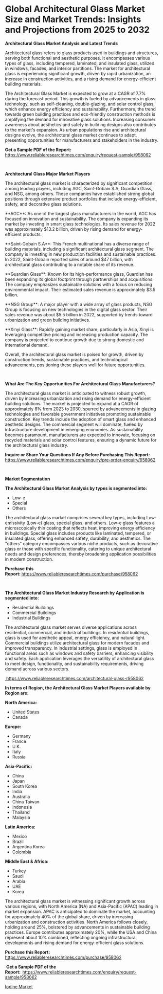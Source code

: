 <p><h1>Global Architectural Glass Market Size and Market Trends: Insights and Projections from 2025 to 2032</h1></p><p><strong>Architectural Glass Market Analysis and Latest Trends</strong></p>
<p><p>Architectural glass refers to glass products used in buildings and structures, serving both functional and aesthetic purposes. It encompasses various types of glass, including tempered, laminated, and insulated glass, utilized in windows, facades, and interior partitions. The market for architectural glass is experiencing significant growth, driven by rapid urbanization, an increase in construction activities, and a rising demand for energy-efficient building materials.</p><p>The Architectural Glass Market is expected to grow at a CAGR of 7.7% during the forecast period. This growth is fueled by advancements in glass technology, such as self-cleaning, double-glazing, and solar control glass, which enhance energy efficiency and sustainability. Furthermore, the trend towards green building practices and eco-friendly construction methods is amplifying the demand for innovative glass solutions. Increasing consumer awareness about aesthetics and safety in building designs also contributes to the market's expansion. As urban populations rise and architectural designs evolve, the architectural glass market continues to adapt, presenting opportunities for manufacturers and stakeholders in the industry.</p></p>
<p><strong>Get a Sample PDF of the Report:&nbsp;</strong> <a href="https://www.reliableresearchtimes.com/enquiry/request-sample/958062?utm_campaign=2669&utm_medium=2&utm_source=Github&utm_content=ia&utm_term=02042025&utm_id=architectural-glass">https://www.reliableresearchtimes.com/enquiry/request-sample/958062</a></p>
<p>&nbsp;</p>
<p><strong>Architectural Glass Major Market Players</strong></p>
<p><p>The architectural glass market is characterized by significant competition among leading players, including AGC, Saint-Gobain S.A, Guardian Glass, and NSG, among others. These companies have established strong global positions through extensive product portfolios that include energy-efficient, safety, and decorative glass solutions.</p><p>**AGC**: As one of the largest glass manufacturers in the world, AGC has focused on innovation and sustainability. The company is expanding its market by investing in smart glass technologies. Its sales revenue for 2022 was approximately $13.2 billion, driven by rising demand for energy-efficient products.</p><p>**Saint-Gobain S.A**: This French multinational has a diverse range of building materials, including a significant architectural glass segment. The company is investing in new production facilities and sustainable practices. In 2022, Saint-Gobain reported sales of around $47 billion, with architectural glass contributing to a notable share of its revenue.</p><p>**Guardian Glass**: Known for its high-performance glass, Guardian has been expanding its global footprint through partnerships and acquisitions. The company emphasizes sustainable solutions with a focus on reducing environmental impact. Their estimated sales revenue is approximately $3.5 billion.</p><p>**NSG Group**: A major player with a wide array of glass products, NSG Group is focusing on new technologies in the digital glass sector. Their sales revenue was about $5.5 billion in 2022, supported by trends toward urbanization and green building initiatives.</p><p>**Xinyi Glass**: Rapidly gaining market share, particularly in Asia, Xinyi is leveraging competitive pricing and increasing production capacity. The company is projected to continue growth due to strong domestic and international demand.</p><p>Overall, the architectural glass market is poised for growth, driven by construction trends, sustainable practices, and technological advancements, positioning these players well for future opportunities.</p></p>
<p>&nbsp;</p>
<p><strong>What Are The Key Opportunities For Architectural Glass Manufacturers?</strong></p>
<p><p>The architectural glass market is anticipated to witness robust growth, driven by increasing urbanization and rising demand for energy-efficient building solutions. The market is projected to expand at a CAGR of approximately 8% from 2023 to 2030, spurred by advancements in glazing technologies and favorable government initiatives promoting sustainable construction. Key trends include the adoption of smart glass and enhanced aesthetic designs. The commercial segment will dominate, fueled by infrastructure development in emerging economies. As sustainability becomes paramount, manufacturers are expected to innovate, focusing on recycled materials and solar control features, ensuring a dynamic future for the architectural glass industry.</p></p>
<p><strong>Inquire or Share Your Questions If Any Before Purchasing This Report:</strong> <a href="https://www.reliableresearchtimes.com/enquiry/pre-order-enquiry/958062?utm_campaign=2669&utm_medium=2&utm_source=Github&utm_content=ia&utm_term=02042025&utm_id=architectural-glass">https://www.reliableresearchtimes.com/enquiry/pre-order-enquiry/958062</a></p>
<p>&nbsp;</p>
<p><strong>Market Segmentation</strong></p>
<p><strong>The Architectural Glass Market Analysis by types is segmented into:</strong></p>
<p><ul><li>Low-e</li><li>Special</li><li>Others</li></ul></p>
<p><p>The architectural glass market comprises several key types, including Low-emissivity (Low-e) glass, special glass, and others. Low-e glass features a microscopically thin coating that reflects heat, improving energy efficiency in buildings. Special glass includes products like laminated, tempered, or insulated glass, offering enhanced safety, durability, and aesthetics. The "others" category encompasses various niche products, such as decorative glass or those with specific functionality, catering to unique architectural needs and design preferences, thereby broadening application possibilities in modern construction.</p></p>
<p><strong>Purchase this Report:&nbsp;</strong><a href="https://www.reliableresearchtimes.com/purchase/958062?utm_campaign=2669&utm_medium=2&utm_source=Github&utm_content=ia&utm_term=02042025&utm_id=architectural-glass">https://www.reliableresearchtimes.com/purchase/958062</a></p>
<p>&nbsp;</p>
<p><strong>The Architectural Glass Market Industry Research by Application is segmented into:</strong></p>
<p><ul><li>Residential Buildings</li><li>Commercial Buildings</li><li>Industrial Buildings</li></ul></p>
<p><p>The architectural glass market serves diverse applications across residential, commercial, and industrial buildings. In residential buildings, glass is used for aesthetic appeal, energy efficiency, and natural light. Commercial buildings utilize architectural glass for modern facades and improved transparency. In industrial settings, glass is employed in functional areas such as windows and safety barriers, enhancing visibility and safety. Each application leverages the versatility of architectural glass to meet design, functionality, and sustainability requirements, driving demand across various sectors.</p></p>
<p><a href="https://www.reliableresearchtimes.com/architectural-glass-r958062?utm_campaign=2669&utm_medium=2&utm_source=Github&utm_content=ia&utm_term=02042025&utm_id=architectural-glass">&nbsp;https://www.reliableresearchtimes.com/architectural-glass-r958062</a></p>
<p><strong>In terms of Region, the Architectural Glass Market Players available by Region are:</strong></p>
<p>
    <p> <strong> North America: </strong>
        <ul>
            <li>United States</li>
            <li>Canada</li>
        </ul>
        </p> 
    <p> <strong> Europe: </strong>
        <ul>
            <li>Germany</li>
            <li>France</li>
            <li>U.K.</li>
            <li>Italy</li>
            <li>Russia</li>
        </ul>
        </p> 
    <p> <strong> Asia-Pacific: </strong>
        <ul>
            <li>China</li>
            <li>Japan</li>
            <li>South Korea</li>
            <li>India</li>
            <li>Australia</li>
            <li>China Taiwan</li>
            <li>Indonesia</li>
            <li>Thailand</li>
            <li>Malaysia</li>
        </ul>
        </p> 
    <p> <strong> Latin America: </strong>
        <ul>
            <li>Mexico</li>
            <li>Brazil</li>
            <li>Argentina Korea</li>
            <li>Colombia</li>
        </ul>
        </p> 
    <p> <strong> Middle East & Africa: </strong>
        <ul>
            <li>Turkey</li>
            <li>Saudi</li>
            <li>Arabia</li>
            <li>UAE</li>
            <li>Korea</li>
        </ul>
    </p>
    </p>
<p><p>The architectural glass market is witnessing significant growth across various regions, with North America (NA) and Asia-Pacific (APAC) leading in market expansion. APAC is anticipated to dominate the market, accounting for approximately 40% of the global share, driven by increasing urbanization and construction activities. North America follows closely, holding around 25%, bolstered by advancements in sustainable building practices. Europe contributes approximately 20%, while the USA and China represent about 10% combined, reflecting ongoing infrastructural developments and rising demand for energy-efficient glass solutions.</p></p>
<p><strong>Purchase this Report: </strong><a href="https://www.reliableresearchtimes.com/purchase/958062?utm_campaign=2669&utm_medium=2&utm_source=Github&utm_content=ia&utm_term=02042025&utm_id=architectural-glass">https://www.reliableresearchtimes.com/purchase/958062</a></p>
<p>&nbsp;<strong>Get a Sample PDF of the Report:&nbsp;&nbsp;</strong><a href="https://www.reliableresearchtimes.com/enquiry/request-sample/958062?utm_campaign=2669&utm_medium=2&utm_source=Github&utm_content=ia&utm_term=02042025&utm_id=architectural-glass">https://www.reliableresearchtimes.com/enquiry/request-sample/958062</a></p>
<p><strong></strong></p>
<p><p><a href="https://github.com/curinbucan9/Market-Research-Report-List-1/blob/main/iodine-market.md?utm_campaign=2669&utm_medium=2&utm_source=Github&utm_content=ia&utm_term=02042025&utm_id=architectural-glass">Iodine Market</a></p></p>